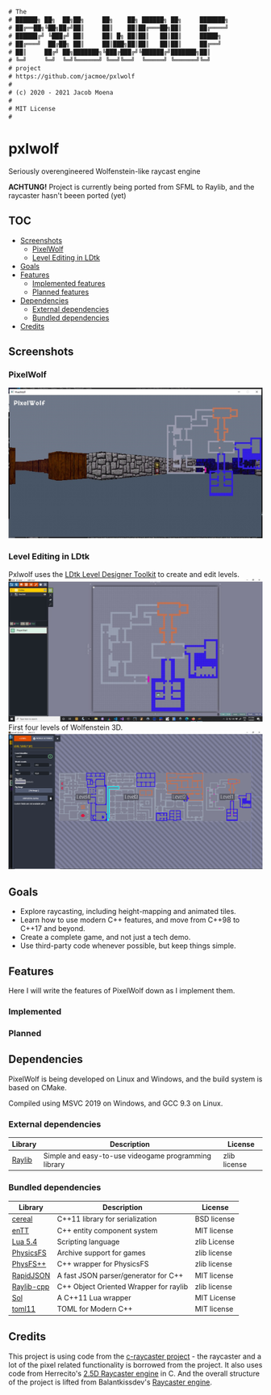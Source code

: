 
    # The
    # ██████╗ ██╗  ██╗██╗     ██╗    ██╗ ██████╗ ██╗     ███████╗
    # ██╔══██╗╚██╗██╔╝██║     ██║    ██║██╔═══██╗██║     ██╔════╝
    # ██████╔╝ ╚███╔╝ ██║     ██║ █╗ ██║██║   ██║██║     █████╗  
    # ██╔═══╝  ██╔██╗ ██║     ██║███╗██║██║   ██║██║     ██╔══╝  
    # ██║     ██╔╝ ██╗███████╗╚███╔███╔╝╚██████╔╝███████╗██║     
    # ╚═╝     ╚═╝  ╚═╝╚══════╝ ╚══╝╚══╝  ╚═════╝ ╚══════╝╚═╝     
    # project
    # https://github.com/jacmoe/pxlwolf
    #
    # (c) 2020 - 2021 Jacob Moena
    #
    # MIT License
    #

# pxlwolf
Seriously overengineered Wolfenstein-like raycast engine

**ACHTUNG!** Project is currently being ported from SFML to Raylib, and the raycaster hasn't beeen ported (yet)

## TOC

- [Screenshots](#Screenshots)
  - [PixelWolf](#PixelWolf)
  - [Level Editing in LDtk](#Level-Editing-in-LDtk)
- [Goals](#Goals)
- [Features](#Goals)
  - [Implemented features](#Implemented-features)
  - [Planned features](#Planned-features)
- [Dependencies](#Dependencies)
  - [External dependencies](#External-dependencies)
  - [Bundled dependencies](#Bundled-dependencies)
- [Credits](#Credits)


## Screenshots
### PixelWolf 
![PixelWolf][pxlwolf]
### Level Editing in LDtk
Pxlwolf uses the [LDtk Level Designer Toolkit][ldtk_link] to create and edit levels.
![LDTK][ldtk]
First four levels of Wolfenstein 3D.
![Wolfenstein Levels][ldtklevels]

## Goals
- Explore raycasting, including height-mapping and animated tiles.
- Learn how to use modern C++ features, and move from C++98 to C++17 and beyond.
- Create a complete game, and not just a tech demo.
- Use third-party code whenever possible, but keep things simple.

## Features
Here I will write the features of PixelWolf down as I implement them.
### Implemented
### Planned

## Dependencies
PixelWolf is being developed on Linux and Windows, and the build system is based on CMake.

Compiled using MSVC 2019 on Windows, and GCC 9.3 on Linux.

### External dependencies
|Library|Description|License|
|-------|-----------|-------|
|[Raylib][raylib]|Simple and easy-to-use videogame programming library|zlib license|

### Bundled dependencies
|Library|Description|License|
|-------|-----------|-------|
|[cereal][cereal]|C++11 library for serialization|BSD license|
|[enTT][entt]|C++ entity component system|MIT license|
|[Lua 5.4][lua]|Scripting language|zlib License|
|[PhysicsFS ][physfs]|Archive support for games|zlib license|
|[PhysFS++][physpp]|C++ wrapper for PhysicsFS|zlib license|
|[RapidJSON][rapidjson]|A fast JSON parser/generator for C++|MIT license|
|[Raylib-cpp][raylibcpp]|C++ Object Oriented Wrapper for raylib |zlib license|
|[Sol][sol]|A C++11 Lua wrapper|MIT License|
|[toml11][toml11]|TOML for Modern C++|MIT license|


## Credits

This project is using code from the [c-raycaster project][cray] - the raycaster and a lot of the pixel related functionality is borrowed from the project. It also uses code from Herrecito's [2.5D Raycaster engine][herrecito] in C. And the overall structure of the project is lifted from Balantkissdev's [Raycaster engine][balantkiss].


[pxlwolf]: https://github.com/jacmoe/pxlwolf/raw/main/screenshots/Screenshot.jpg "Screenshot of PixelWolf"
[ldtk]: https://github.com/jacmoe/pxlwolf/raw/main/screenshots/LevelEditing.jpg "Level editing in LDTK"
[ldtklevels]: https://github.com/jacmoe/pxlwolf/raw/main/screenshots/ldtklevels.png "First four levels of Wolf3d"

[ldtk_link]: https://ldtk.io/ "LDtk Level Designer Toolkit"

[herrecito]: https://github.com/herrecito/engine "Herrecito's 2.5D Raycaster engine in C"
[balantkiss]: https://github.com/balintkissdev/raycaster-engine "Balantkissdev's Raycaster engine"
[cray]: https://github.com/ckinvents/c-raycaster "c-raycaster project by ckinvents"

[raylib]: https://www.raylib.com/ "Simple and easy-to-use videogames programming library"
[cereal]: https://uscilab.github.io/cereal/ "C++11 library for serialization"
[entt]: https://github.com/skypjack/entt "C++ entity component system"
[lua]: https://www.lua.org/download.html "Scripting language"
[physfs]: https://www.icculus.org/physfs/ "Archive support for games"
[physpp]: https://github.com/kahowell/physfs-cpp "C++ wrapper for PhysicsFS"
[rapidjson]: https://rapidjson.org/ "A fast JSON parser/generator for C++"
[raylibcpp]: https://github.com/RobLoach/raylib-cpp "C++ Object Oriented Wrapper for raylib"
[sol]: https://github.com/ThePhD/sol "A C++11 Lua wrapper"
[toml11]: https://github.com/ToruNiina/toml11 "TOML for Modern C++"
